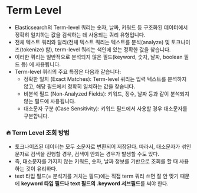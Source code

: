 # Term Level
- Elasticsearch의 Term-level 쿼리는 숫자, 날짜, 키워드 등 구조화된 데이터에서 정확히 일치하는 값을 검색하는 데 사용되는 쿼리 유형입니다.
- 전체 텍스트 쿼리와 달리(전체 텍스트 쿼리는 텍스트를 분석(analyze) 및 토크나이즈(tokenize) 함), term-level 쿼리는 색인에 있는 정확한 값을 찾습니다.
- 이러한 쿼리는 일반적으로 분석되지 않은 필드(keyword, 숫자, 날짜, boolean 필드 등) 에 사용됩니다.
- Term-level 쿼리의 주요 특징은 다음과 같습니다:
  - 정확한 일치 (Exact Matches): Term-level 쿼리는 입력 텍스트를 분석하지 않고, 해당 필드에서 정확히 일치하는 값을 찾습니다.
  - 비분석 필드 (Non-Analyzed Fields): 키워드, 정수, 날짜 등과 같이 분석되지 않는 필드에 사용됩니다.
  - 대소문자 구분 (Case Sensitivity): 키워드 필드에서 사용할 경우 대소문자를 구분합니다.

### 🔥 Term Level 조회 방법
- 토크나이즈된 데이터는 모두 소문자로 변환되어 저장된다. 따라서, 대소문자가 섞인 문자로 검색을 진행할 경우, 검색이 안되는 경우가 발생할 수도 있다.
- 즉, 대소문자를 가지지 않는 키워드, 숫자, 날짜 정보를 기반으로 조회를 할 때 사용하는 것이 유리하다.
- text 타입 필드(= 분석기를 거치는 필드)에는 직접 term 쿼리 쓰면 잘 안 맞기 때문에 **keyword 타입 필드나 text 필드의 .keyword 서브필드**를 써야 한다.